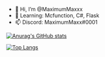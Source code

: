 - 👋 Hi, I’m @MaximumMaxxx
- 🌱 Learning: Mcfunction, C#, Flask
- 📫 Discord: MaximumMaxx#0001

[![Anurag's GitHub stats](https://github-readme-stats.vercel.app/api?username=MaximumMaxx&theme=gotham)](https://github.com/anuraghazra/github-readme-stats)


[![Top Langs](https://github-readme-stats.vercel.app/api/top-langs/?username=MaximumMaxx&layout=compact&theme=gotham)](https://github.com/anuraghazra/github-readme-stats)
